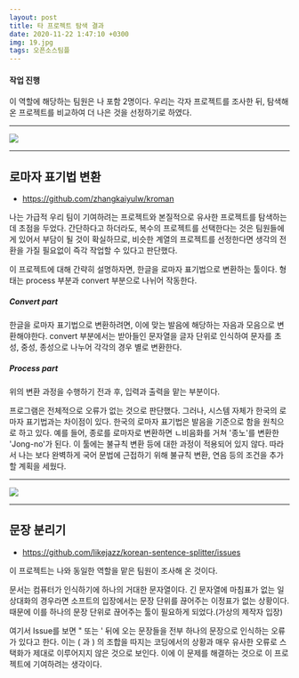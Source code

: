 ```yaml
---
layout: post
title: 타 프로젝트 탐색 결과
date: 2020-11-22 1:47:10 +0300
img: 19.jpg
tags: 오픈소스팀플
---
```


#### 작업 진행

이 역할에 해당하는 팀원은 나 포함 2명이다. 우리는 각자 프로젝트를 조사한 뒤, 탐색해 온 프로젝트를 비교하여 더 나은 것을 선정하기로 하였다.

***

![]({{site.baseurl}}/images/pages/explore_1.png)

***

## 로마자 표기법 변환

 - https://github.com/zhangkaiyulw/kroman
 
 나는 가급적 우리 팀이 기여하려는 프로젝트와 본질적으로 유사한 프로젝트를 탐색하는 데 초점을 두었다. 간단하다고 하더라도, 복수의 프로젝트를 선택한다는 것은 팀원들에게 있어서 부담이 될 것이 확실하므로, 비슷한 계열의 프로젝트를 선정한다면 생각의 전환을 가질 필요없이 즉각 작업할 수 있다고 판단했다. 
 
 이 프로젝트에 대해 간략히 설명하자면, 한글을 로마자 표기법으로 변환하는 툴이다. 형태는 process 부분과 convert 부분으로 나뉘어 작동한다.

##### Convert part
 
한글을 로마자 표기법으로 변환하려면, 이에 맞는 발음에 해당하는 자음과 모음으로 변환해야한다. convert 부분에서는 받아들인 문자열을 글자 단위로 인식하여 문자를 초성, 중성, 종성으로 나누어 각각의 경우 별로 변환한다.
 
##### Process part
위의 변환 과정을 수행하기 전과 후, 입력과 출력을 맡는 부분이다.
 
프로그램은 전체적으로 오류가 없는 것으로 판단했다. 그러나, 시스템 자체가 한국의 로마자 표기법과는 차이점이 있다. 한국의 로마자 표기법은 발음을 기준으로 함을 원칙으로 하고 있다. 예를 들어, 종로를 로마자로 변환하면 ㄴ비음화를 거쳐 '종노'를 변환한 'Jong-no'가 된다. 이 툴에는 불규칙 변환 등에 대한 과정이 적용되어 있지 않다. 따라서 나는 보다 완벽하게 국어 문법에 근접하기 위해 불규칙 변환, 연음 등의 조건을 추가할 계획을 세웠다.
 
 
***
 
![]({{site.baseurl}}/images/pages/explore_2.png)
 
***
 
## 문장 분리기
 
 - https://github.com/likejazz/korean-sentence-splitter/issues
 
이 프로젝트는 나와 동일한 역할을 맡은 팀원이 조사해 온 것이다.
 
문서는 컴퓨터가 인식하기에 하나의 거대한 문자열이다. 긴 문자열에 마침표가 없는 일상대화의 경우라면 소프트의 입장에서는 문장 단위를 끊어주는 이정표가 없는 상황이다. 때문에 이를 하나의 문장 단위로 끊어주는 툴이 필요하게 되었다.(가상의 제작자 입장)
 
 여기서 Issue를 보면 " 또는 ' 뒤에 오는 문장들을 전부 하나의 문장으로 인식하는 오류가 있다고 한다. 이는 ( 과 ) 의 조합을 따지는 코딩에서의 상황과 매우 유사한 오류로 스택화가 제대로 이루어지지 않은 것으로 보인다. 이에 이 문제를 해결하는 것으로 이 프로젝트에 기여하려는 생각이다.
